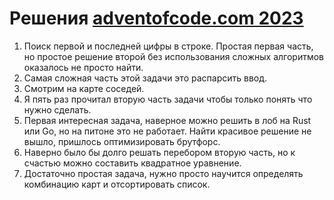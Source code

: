 # Решения [adventofcode.com 2023](https://adventofcode.com/2023/)

1. Поиск первой и последней цифры в строке. Простая первая часть, но простое решение второй без использования сложных алгоритмов оказалось не просто найти.
2. Самая сложная часть этой задачи это распарсить ввод. 
3. Смотрим на карте соседей.
4. Я пять раз прочитал вторую часть задачи чтобы только понять что нужно сделать.
5. Первая интересная задача, наверное можно решить в лоб на Rust или Go, но на питоне это не работает. Найти красивое решение не вышло, пришлось оптимизировать брутфорс.
6. Наверно было бы долго решать перебором вторую часть, но к счастью можно составить квадратное уравнение.
7. Достаточно простая задача, нужно просто научится определять комбинацию карт и отсортировать список.
